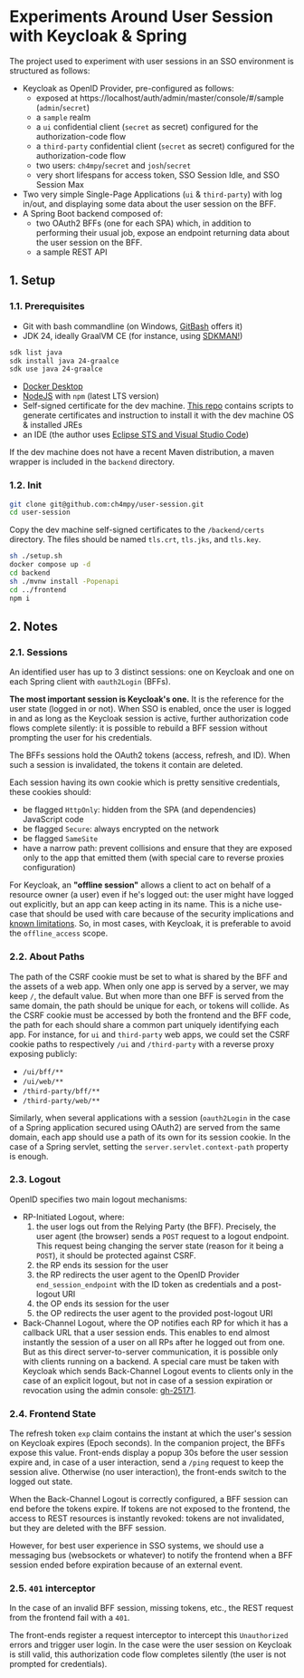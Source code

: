 # Experiments Around User Session with Keycloak & Spring

The project used to experiment with user sessions in an SSO environment is structured as follows:
- Keycloak as OpenID Provider, pre-configured as follows:
  * exposed at https://localhost/auth/admin/master/console/#/sample (`admin`/`secret`)
  * a `sample` realm
  * a `ui` confidential client (`secret` as secret) configured for the authorization-code flow
  * a `third-party` confidential client (`secret` as secret) configured for the authorization-code flow
  * two users: `ch4mpy`/`secret` and `josh`/`secret`
  * very short lifespans for access token, SSO Session Idle, and SSO Session Max
- Two very simple Single-Page Applications (`ui` & `third-party`) with log in/out, and displaying some data about the user session on the BFF.
- A Spring Boot backend composed of:
  * two OAuth2 BFFs (one for each SPA) which, in addition to performing their usual job, expose an endpoint returning data about the user session on the BFF.
  * a sample REST API

## 1. Setup

### 1.1. Prerequisites
- Git with bash commandline (on Windows, [GitBash](https://git-scm.com/downloads) offers it)
- JDK 24, ideally GraalVM CE (for instance, using [SDKMAN!](https://sdkman.io/))
```sh
sdk list java
sdk install java 24-graalce
sdk use java 24-graalce
```
- [Docker Desktop](https://www.docker.com/get-started/)
- [NodeJS](https://nodejs.org/en/download) with `npm` (latest LTS version)
- Self-signed certificate for the dev machine. [This repo](https://github.com/ch4mpy/self-signed-certificate-generation) contains scripts to generate certificates and instruction to install it with the dev machine OS & installed JREs
- an IDE (the author uses [Eclipse STS and Visual Studio Code](https://spring.io/tools))

If the dev machine does not have a recent Maven distribution, a maven wrapper is included in the `backend` directory.

### 1.2. Init
```sh
git clone git@github.com:ch4mpy/user-session.git
cd user-session
```
Copy the dev machine self-signed certificates to the `/backend/certs` directory. The files should be named `tls.crt`, `tls.jks`, and `tls.key`.
```sh
sh ./setup.sh
docker compose up -d
cd backend
sh ./mvnw install -Popenapi
cd ../frontend
npm i
```

## 2. Notes

### 2.1. Sessions
An identified user has up to 3 distinct sessions: one on Keycloak and one on each Spring client with `oauth2Login` (BFFs).

**The most important session is Keycloak's one.** It is the reference for the user state (logged in or not). When SSO is enabled, once the user is logged in and as long as the Keycloak session is active, further authorization code flows complete silently: it is possible to rebuild a BFF session without prompting the user for his credentials.

The BFFs sessions hold the OAuth2 tokens (access, refresh, and ID). When such a session is invalidated, the tokens it contain are deleted.

Each session having its own cookie which is pretty sensitive credentials, these cookies should:
- be flagged `HttpOnly`: hidden from the SPA (and dependencies) JavaScript code
- be flagged `Secure`: always encrypted on the network
- be flagged `SameSite`
- have a narrow path: prevent collisions and ensure that they are exposed only to the app that emitted them (with special care to reverse proxies configuration)

For Keycloak, an **"offline session"** allows a client to act on behalf of a resource owner (a user) even if he's logged out: the user might have logged out explicitly, but an app can keep acting in its name. This is a niche use-case that should be used with care because of the security implications and [known limitations](https://github.com/keycloak/keycloak/discussions/36499). So, in most cases, with Keycloak, it is preferable to avoid the `offline_access` scope.

### 2.2. About Paths
The path of the CSRF cookie must be set to what is shared by the BFF and the assets of a web app. When only one app is served by a server, we may keep `/`, the default value. But when more than one BFF is served from the same domain, the path should be unique for each, or tokens will collide. As the CSRF cookie must be accessed by both the frontend and the BFF code, the path for each should share a common part uniquely identifying each app. For instance, for `ui` and `third-party` web apps, we could set the CSRF cookie paths to respectively `/ui` and `/third-party` with a reverse proxy exposing publicly:
- `/ui/bff/**`
- `/ui/web/**`
- `/third-party/bff/**`
- `/third-party/web/**`

Similarly, when several applications with a session (`oauth2Login` in the case of a Spring application secured using OAuth2) are served from the same domain, each app should use a path of its own for its session cookie. In the case of a Spring servlet, setting the `server.servlet.context-path` property is enough.

### 2.3. Logout
OpenID specifies two main logout mechanisms:
- RP-Initiated Logout, where:
  1. the user logs out from the Relying Party (the BFF). Precisely, the user agent (the browser) sends a `POST` request to a logout endpoint. This request being changing the server state (reason for it being a `POST`), it should be protected against CSRF.
  2. the RP ends its session for the user
  3. the RP redirects the user agent to the OpenID Provider `end_session_endpoint` with the ID token as credentials and a post-logout URI
  4. the OP ends its session for the user
  5. the OP redirects the user agent to the provided post-logout URI
- Back-Channel Logout, where the OP notifies each RP for which it has a callback URL that a user session ends. This enables to end almost instantly the session of a user on all RPs after he logged out from one. But as this direct server-to-server communication, it is possible only with clients running on a backend. A special care must be taken with Keycloak which sends Back-Channel Logout events to clients only in the case of an explicit logout, but not in case of a session expiration or revocation using the admin console: [gh-25171]( https://github.com/keycloak/keycloak/issues/25171).

### 2.4. Frontend State
The refresh token `exp` claim contains the instant at which the user's session on Keycloak expires (Epoch seconds). In the companion project, the BFFs expose this value. Front-ends display a popup 30s before the user session expire and, in case of a user interaction, send a `/ping` request to keep the session alive. Otherwise (no user interaction), the front-ends switch to the logged out state.

When the Back-Channel Logout is correctly configured, a BFF session can end before the tokens expire. If tokens are not exposed to the frontend, the access to REST resources is instantly revoked: tokens are not invalidated, but they are deleted with the BFF session.

However, for best user experience in SSO systems, we should use a messaging bus (websockets or whatever) to notify the frontend when a BFF session ended before expiration because of an external event.

### 2.5. `401` interceptor
In the case of an invalid BFF session, missing tokens, etc., the REST request from the frontend fail with a `401`.

The front-ends register a request interceptor to intercept this `Unauthorized` errors and trigger user login. In the case were the user session on Keycloak is still valid, this authorization code flow completes silently (the user is not prompted for credentials).